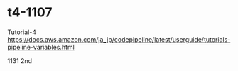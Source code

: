# t4-1107
Tutorial-4
https://docs.aws.amazon.com/ja_jp/codepipeline/latest/userguide/tutorials-pipeline-variables.html

1131 2nd
